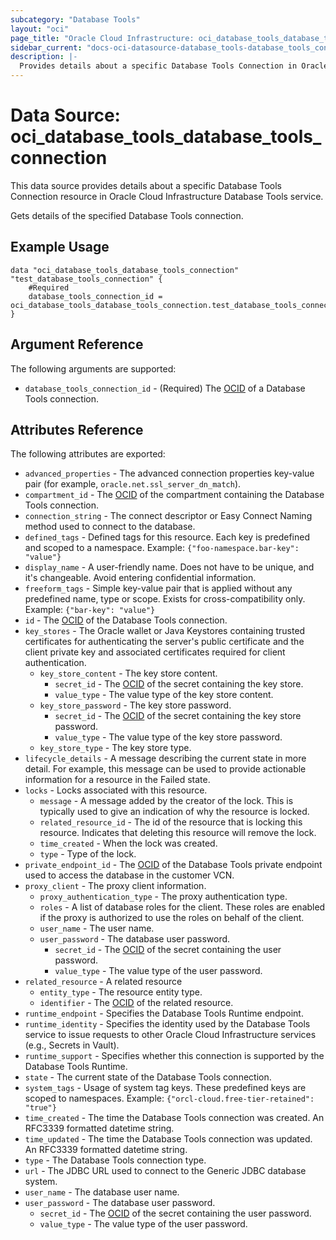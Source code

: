 ```yaml
---
subcategory: "Database Tools"
layout: "oci"
page_title: "Oracle Cloud Infrastructure: oci_database_tools_database_tools_connection"
sidebar_current: "docs-oci-datasource-database_tools-database_tools_connection"
description: |-
  Provides details about a specific Database Tools Connection in Oracle Cloud Infrastructure Database Tools service
---
```


# Data Source: oci_database_tools_database_tools_connection
This data source provides details about a specific Database Tools Connection resource in Oracle Cloud Infrastructure Database Tools service.

Gets details of the specified Database Tools connection.

## Example Usage

```hcl
data "oci_database_tools_database_tools_connection" "test_database_tools_connection" {
	#Required
	database_tools_connection_id = oci_database_tools_database_tools_connection.test_database_tools_connection.id
}
```

## Argument Reference

The following arguments are supported:

* `database_tools_connection_id` - (Required) The [OCID](https://docs.cloud.oracle.com/iaas/Content/General/Concepts/identifiers.htm) of a Database Tools connection.


## Attributes Reference

The following attributes are exported:

* `advanced_properties` - The advanced connection properties key-value pair (for example, `oracle.net.ssl_server_dn_match`).
* `compartment_id` - The [OCID](https://docs.cloud.oracle.com/iaas/Content/General/Concepts/identifiers.htm) of the compartment containing the Database Tools connection.
* `connection_string` - The connect descriptor or Easy Connect Naming method used to connect to the database.
* `defined_tags` - Defined tags for this resource. Each key is predefined and scoped to a namespace. Example: `{"foo-namespace.bar-key": "value"}` 
* `display_name` - A user-friendly name. Does not have to be unique, and it's changeable. Avoid entering confidential information.
* `freeform_tags` - Simple key-value pair that is applied without any predefined name, type or scope. Exists for cross-compatibility only. Example: `{"bar-key": "value"}` 
* `id` - The [OCID](https://docs.cloud.oracle.com/iaas/Content/General/Concepts/identifiers.htm) of the Database Tools connection.
* `key_stores` - The Oracle wallet or Java Keystores containing trusted certificates for authenticating the server's public certificate and the client private key and associated certificates required for client authentication. 
	* `key_store_content` - The key store content.
		* `secret_id` - The [OCID](https://docs.cloud.oracle.com/iaas/Content/General/Concepts/identifiers.htm) of the secret containing the key store.
		* `value_type` - The value type of the key store content.
	* `key_store_password` - The key store password.
		* `secret_id` - The [OCID](https://docs.cloud.oracle.com/iaas/Content/General/Concepts/identifiers.htm) of the secret containing the key store password.
		* `value_type` - The value type of the key store password.
	* `key_store_type` - The key store type.
* `lifecycle_details` - A message describing the current state in more detail. For example, this message can be used to provide actionable information for a resource in the Failed state.
* `locks` - Locks associated with this resource.
	* `message` - A message added by the creator of the lock. This is typically used to give an indication of why the resource is locked. 
	* `related_resource_id` - The id of the resource that is locking this resource. Indicates that deleting this resource will remove the lock. 
	* `time_created` - When the lock was created.
	* `type` - Type of the lock.
* `private_endpoint_id` - The [OCID](https://docs.cloud.oracle.com/iaas/Content/General/Concepts/identifiers.htm) of the Database Tools private endpoint used to access the database in the customer VCN.
* `proxy_client` - The proxy client information.
	* `proxy_authentication_type` - The proxy authentication type.
	* `roles` - A list of database roles for the client. These roles are enabled if the proxy is authorized to use the roles on behalf of the client.
	* `user_name` - The user name.
	* `user_password` - The database user password.
		* `secret_id` - The [OCID](https://docs.cloud.oracle.com/iaas/Content/General/Concepts/identifiers.htm) of the secret containing the user password.
		* `value_type` - The value type of the user password.
* `related_resource` - A related resource
	* `entity_type` - The resource entity type.
	* `identifier` - The [OCID](https://docs.cloud.oracle.com/iaas/Content/General/Concepts/identifiers.htm) of the related resource.
* `runtime_endpoint` - Specifies the Database Tools Runtime endpoint.
* `runtime_identity` - Specifies the identity used by the Database Tools service to issue requests to other Oracle Cloud Infrastructure services (e.g., Secrets in Vault).
* `runtime_support` - Specifies whether this connection is supported by the Database Tools Runtime.
* `state` - The current state of the Database Tools connection.
* `system_tags` - Usage of system tag keys. These predefined keys are scoped to namespaces. Example: `{"orcl-cloud.free-tier-retained": "true"}` 
* `time_created` - The time the Database Tools connection was created. An RFC3339 formatted datetime string.
* `time_updated` - The time the Database Tools connection was updated. An RFC3339 formatted datetime string.
* `type` - The Database Tools connection type.
* `url` - The JDBC URL used to connect to the Generic JDBC database system.
* `user_name` - The database user name.
* `user_password` - The database user password.
	* `secret_id` - The [OCID](https://docs.cloud.oracle.com/iaas/Content/General/Concepts/identifiers.htm) of the secret containing the user password.
	* `value_type` - The value type of the user password.

